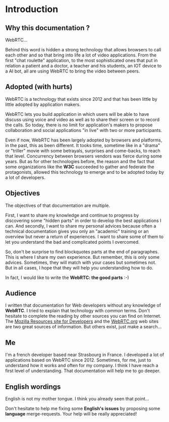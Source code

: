 # Introduction

## Why this documentation ?

WebRTC...

Behind this word is hidden a strong technology that allows browsers to call each other and so that bring into life a lot of video applications. From the first "chat roulette" application, to the most sophisticated ones that put in relation a patient and a doctor, a teacher and his students, an IOT device to a AI bot, all are using WebRTC to bring the video between peers.

## Adopted (with hurts)

WebRTC is a technology that exists since 2012 and that has been little by little adopted by application makers.

WebRTC lets you build application in which users will be able to have discuss using voice and video as well as to share their screen or to record the calls. So today, there is no limit for application's makers to propose collaboration and social applications "in live" with two or more participants.

Even if now, WebRTC has been largely adopted by browsers and platforms, in the past, this as been different. It tooks time, sometime like in a "drama" or "triller" movie with some betrayals, surprises and come-backs, to reach that level. Concurrency between browsers vendors was fierce during some years. But as for other technologies before, the reason and the fact that some organizations like the **W3C** succeeded to gather and federate the protagonists, allowed this technology to emerge and to be adopted today by a lot of developers.

## Objectives

The objectives of that documentation are multiple.

First, I want to share my knowledge and continue to progress by discovering some "hidden parts" in order to develop the best applications I can. And secondly, I want to share my personal advices because often a technical documentation gives you only an "academic" training or an overview but never a return of experiences. I want to share some of them to let you understand the bad and complicated points I overcomed.

So, don't be surprise to find blockquotes parts at the end of paragraphes. This is where I share my own experience. But remember, this is only some advices. Sometimes, they will match with your cases but sometimes not. But in all cases, I hope that they will help you understanding how to do.

In fact, I would like to write the **WebRTC: the good parts** :-)

## Audience

I written that documentation for Web developers without any knowledge of **WebRTC**. I tried to explain that technology with _common_ terms. Don't hesitate to complete the reading by other sources you can find on Internet. The [Mozilla Resources site for Developers](https://developer.mozilla.org/en-US/) and the [WebRTC.org](https://webrtc.org/) web sites are two great sources of information. But others exist, just make a search...

## Me

I'm a french developer based near Strasbourg in France. I developed a lot of applications based on WebRTC since 2012. Sometimes, for me, just to understand how it works and often for my company. I think I have reach a first level of understanding. That documentation will help me to go deeper.

## English wordings

English is not my mother tongue. I think you already seen that point...

Don't hesitate to help me fixing some **English's issues** by proposing some **language** merge-requests. Your help will be really appreciated!
